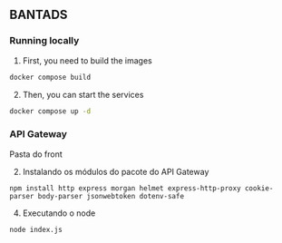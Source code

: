 ## BANTADS

### Running locally

1. First, you need to build the images
```bash
docker compose build
```
2. Then, you can start the services
```bash
docker compose up -d
```


### API Gateway
Pasta do front

2. Instalando os módulos do pacote do API Gateway
```
npm install http express morgan helmet express-http-proxy cookie-parser body-parser jsonwebtoken dotenv-safe
```

4. Executando o node
```
node index.js
```